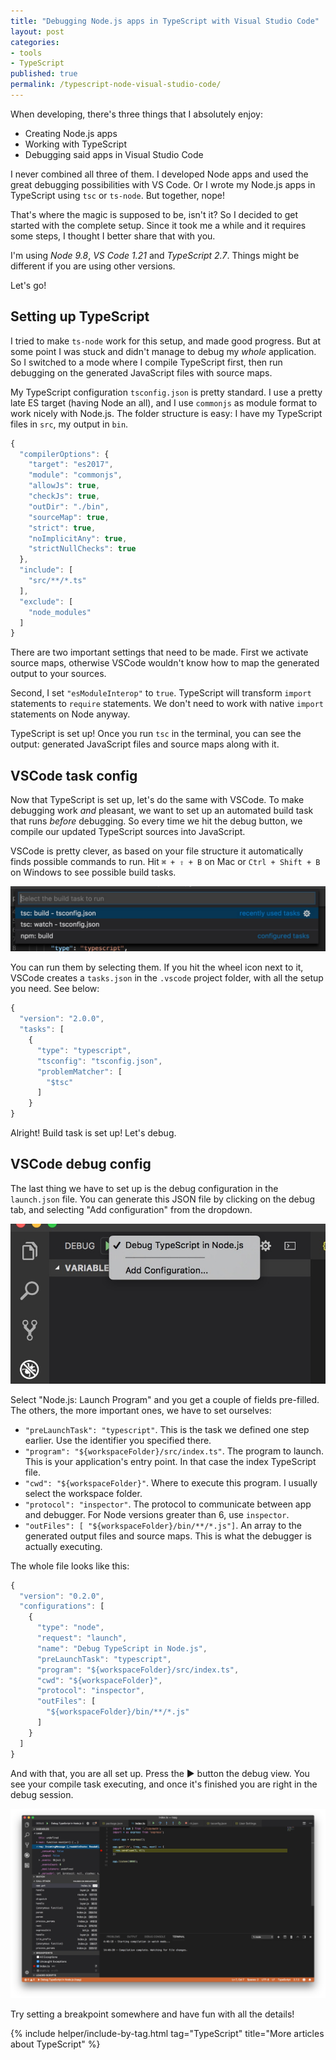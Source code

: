 ```yaml
---
title: "Debugging Node.js apps in TypeScript with Visual Studio Code"
layout: post
categories:
- tools
- TypeScript
published: true
permalink: /typescript-node-visual-studio-code/
---
```


When developing, there's three things that I absolutely enjoy:
- Creating Node.js apps
- Working with TypeScript
- Debugging said apps in Visual Studio Code

I never combined all three of them. I developed Node apps and used the great debugging possibilities with VS Code. Or I wrote my Node.js apps in TypeScript using `tsc` or `ts-node`. But together, nope! 

That's where the magic is supposed to be, isn't it? So I decided to get started with the complete setup. Since it took me a while and it requires some steps, I thought I better share that with you.

I'm using *Node 9.8*, *VS Code 1.21* and *TypeScript 2.7*. Things might be different if you are using other versions.

Let's go!

## Setting up TypeScript

I tried to make `ts-node` work for this setup, and made good progress. But at some point I was stuck and didn't manage to debug my *whole* application. So I switched to a mode where I compile TypeScript first, then run debugging on the generated JavaScript files with source maps.

My TypeScript configuration `tsconfig.json` is pretty standard. I use a pretty late ES target (having Node an all), and I use `commonjs` as module format to work nicely with Node.js. The folder structure is easy: I have my TypeScript files in `src`, my output in `bin`. 

```javascript
{
  "compilerOptions": {
    "target": "es2017",
    "module": "commonjs",
    "allowJs": true,
    "checkJs": true,
    "outDir": "./bin",
    "sourceMap": true,
    "strict": true,
    "noImplicitAny": true,
    "strictNullChecks": true
  },
  "include": [
    "src/**/*.ts"
  ],
  "exclude": [
    "node_modules"
  ]
}
```

There are two important settings that need to be made. First we activate source maps, otherwise VSCode wouldn't know how to map the generated output to your sources.

Second, I set `"esModuleInterop"` to `true`. TypeScript will transform `import` statements to `require` statements. We don't need to work with native `import` statements on Node anyway.

TypeScript is set up! Once you run `tsc` in the terminal, you can see the output: generated JavaScript files and source maps along with it.

## VSCode task config

Now that TypeScript is set up, let's do the same with VSCode. To make debugging work *and* pleasant, we want to set up an automated build task that runs *before* debugging. So every time we hit the debug button, we compile our updated TypeScript sources into JavaScript.

VSCode is pretty clever, as based on your file structure it automatically finds possible commands to run. Hit `⌘ + ⇧ + B` on Mac or `Ctrl + Shift + B` on Windows to see possible build tasks.

![Build tasks](/wp-content/uploads/vscode-task.jpg)

You can run them by selecting them. If you hit the wheel icon next to it, VSCode creates a `tasks.json` in the `.vscode` project folder, with all the setup you need. See below:

```javascript
{
  "version": "2.0.0",
  "tasks": [
    {
      "type": "typescript",
      "tsconfig": "tsconfig.json",
      "problemMatcher": [
        "$tsc"
      ]
    }
}
```

Alright! Build task is set up! Let's debug.

## VSCode debug config

The last thing we have to set up is the debug configuration in the `launch.json` file. You can generate this JSON file by clicking on the debug tab, and selecting "Add configuration" from the dropdown.

![Add configuration in VSCode](/wp-content/uploads/vscode-debug.jpg)

Select "Node.js: Launch Program" and you get a couple of fields pre-filled. The others, the more important ones, we have to set ourselves:

 - `"preLaunchTask": "typescript"`. This is the task we defined one step earlier. Use the identifier you specified there.
 - `"program": "${workspaceFolder}/src/index.ts"`. The program to launch. This is your application's entry point. In that case the index TypeScript file.
 - `"cwd": "${workspaceFolder}"`. Where to execute this program. I usually select the workspace folder.
 - `"protocol": "inspector"`. The protocol to communicate between app and debugger. For Node versions greater than 6, use `inspector`.
 - `"outFiles": [ "${workspaceFolder}/bin/**/*.js"]`. An array to the generated output files and source maps. This is what the debugger is actually executing.

The whole file looks like this:

```javascript
{
  "version": "0.2.0",
  "configurations": [
    {
      "type": "node",
      "request": "launch",
      "name": "Debug TypeScript in Node.js",
      "preLaunchTask": "typescript",
      "program": "${workspaceFolder}/src/index.ts",
      "cwd": "${workspaceFolder}",
      "protocol": "inspector",
      "outFiles": [
        "${workspaceFolder}/bin/**/*.js"
      ]
    }
  ]
}

```

And with that, you are all set up. Press the ▶️ button the debug view. You see your compile task executing, and once it's finished you are right in the debug session.

![VSCode in action](/wp-content/uploads/vscode.jpg) 

Try setting a breakpoint somewhere and have fun with all the details!

{% include helper/include-by-tag.html tag="TypeScript" title="More articles about TypeScript" %}
